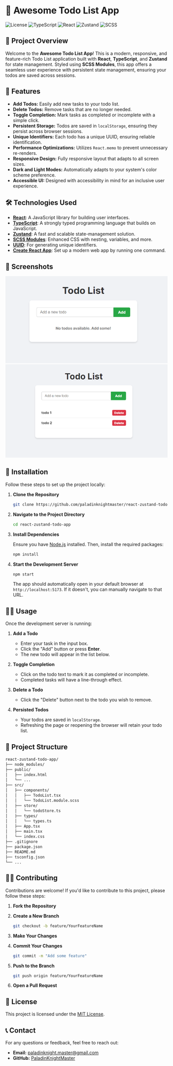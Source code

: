 # 📝 **Awesome Todo List App**

![License](https://img.shields.io/badge/license-MIT-blue.svg)
![TypeScript](https://img.shields.io/badge/TypeScript-%E2%9C%93-blue)
![React](https://img.shields.io/badge/React-%E2%9C%93-blue)
![Zustand](https://img.shields.io/badge/Zustand-%E2%9C%93-green)
![SCSS](https://img.shields.io/badge/SCSS-%E2%9C%93-pink)

## 🚀 **Project Overview**

Welcome to the **Awesome Todo List App**! This is a modern, responsive, and feature-rich Todo List application built with **React**, **TypeScript**, and **Zustand** for state management. Styled using **SCSS Modules**, this app offers a seamless user experience with persistent state management, ensuring your todos are saved across sessions.

## 🌟 **Features**

- **Add Todos:** Easily add new tasks to your todo list.
- **Delete Todos:** Remove tasks that are no longer needed.
- **Toggle Completion:** Mark tasks as completed or incomplete with a simple click.
- **Persistent Storage:** Todos are saved in `localStorage`, ensuring they persist across browser sessions.
- **Unique Identifiers:** Each todo has a unique UUID, ensuring reliable identification.
- **Performance Optimizations:** Utilizes `React.memo` to prevent unnecessary re-renders.
- **Responsive Design:** Fully responsive layout that adapts to all screen sizes.
- **Dark and Light Modes:** Automatically adapts to your system's color scheme preference.
- **Accessible UI:** Designed with accessibility in mind for an inclusive user experience.

## 🛠 **Technologies Used**

- **[React](https://reactjs.org/)**: A JavaScript library for building user interfaces.
- **[TypeScript](https://www.typescriptlang.org/)**: A strongly typed programming language that builds on JavaScript.
- **[Zustand](https://github.com/pmndrs/zustand)**: A fast and scalable state-management solution.
- **[SCSS Modules](https://github.com/css-modules/css-modules)**: Enhanced CSS with nesting, variables, and more.
- **[UUID](https://github.com/uuidjs/uuid)**: For generating unique identifiers.
- **[Create React App](https://create-react-app.dev/)**: Set up a modern web app by running one command.

## 📸 **Screenshots**

![Todo List Screenshot-1](https://github.com/PaladinKnightMaster/react-zustand-todo-app/blob/main/Screenshot_1.png)
![Todo List Screenshot-2](https://github.com/PaladinKnightMaster/react-zustand-todo-app/blob/main/Screenshot_2.png)

## 🔧 **Installation**

Follow these steps to set up the project locally:

1. **Clone the Repository**

   ```bash
   git clone https://github.com/paladinknightmaster/react-zustand-todo-app.git
   ```

2. **Navigate to the Project Directory**

   ```bash
   cd react-zustand-todo-app
   ```

3. **Install Dependencies**

   Ensure you have [Node.js](https://nodejs.org/) installed. Then, install the required packages:

   ```bash
   npm install
   ```

4. **Start the Development Server**

   ```bash
   npm start
   ```

   The app should automatically open in your default browser at `http://localhost:5173`. If it doesn't, you can manually navigate to that URL.

## 🏃‍♂️ **Usage**

Once the development server is running:

1. **Add a Todo**
   - Enter your task in the input box.
   - Click the "Add" button or press **Enter**.
   - The new todo will appear in the list below.

2. **Toggle Completion**
   - Click on the todo text to mark it as completed or incomplete.
   - Completed tasks will have a line-through effect.

3. **Delete a Todo**
   - Click the "Delete" button next to the todo you wish to remove.

4. **Persisted Todos**
   - Your todos are saved in `localStorage`.
   - Refreshing the page or reopening the browser will retain your todo list.

## 📁 **Project Structure**

```
react-zustand-todo-app/
├── node_modules/
├── public/
│   ├── index.html
│   └── ...
├── src/
│   ├── components/
│   │   ├── TodoList.tsx
│   │   └── TodoList.module.scss
│   ├── store/
│   │   └── todoStore.ts
│   ├── types/
│   │   └── types.ts
│   ├── App.tsx
│   ├── main.tsx
│   └── index.css
├── .gitignore
├── package.json
├── README.md
├── tsconfig.json
└── ...
```

## 👨‍💻 **Contributing**

Contributions are welcome! If you'd like to contribute to this project, please follow these steps:

1. **Fork the Repository**

2. **Create a New Branch**

   ```bash
   git checkout -b feature/YourFeatureName
   ```

3. **Make Your Changes**

4. **Commit Your Changes**

   ```bash
   git commit -m "Add some feature"
   ```

5. **Push to the Branch**

   ```bash
   git push origin feature/YourFeatureName
   ```

6. **Open a Pull Request**

## 📝 **License**

This project is licensed under the [MIT License](LICENSE).

## 📞 **Contact**

For any questions or feedback, feel free to reach out:

- **Email:** paladinknight.master@gmail.com
- **GitHub:** [PaladinKnightMaster](https://github.com/paladinknightmaster)